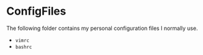 # ConfigFiles

The following folder contains my personal configuration files I normally use.
* `vimrc`
* `bashrc`

